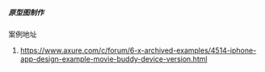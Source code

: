 ##### 原型图制作
案例地址
1. https://www.axure.com/c/forum/6-x-archived-examples/4514-iphone-app-design-example-movie-buddy-device-version.html
